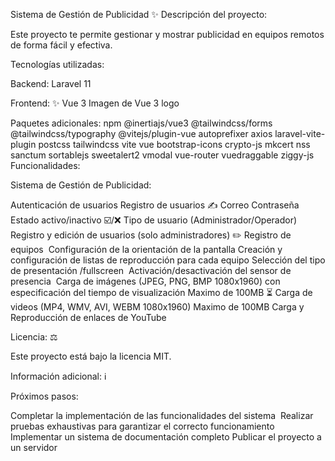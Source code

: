  Sistema de Gestión de Publicidad ✨
Descripción del proyecto:

Este proyecto te permite gestionar y mostrar publicidad en equipos remotos de forma fácil y efectiva.

Tecnologías utilizadas:

Backend:
Laravel 11 

Frontend: ✨
Vue 3 Imagen de Vue 3 logo

Paquetes adicionales: npm
@inertiajs/vue3
@tailwindcss/forms
@tailwindcss/typography
@vitejs/plugin-vue
autoprefixer
axios
laravel-vite-plugin
postcss
tailwindcss
vite
vue
bootstrap-icons
crypto-js
mkcert
nss
sanctum
sortablejs
sweetalert2
vmodal
vue-router
vuedraggable
ziggy-js
Funcionalidades:

Sistema de Gestión de Publicidad: ‍

Autenticación de usuarios
Registro de usuarios ✍️
Correo
Contraseña
Estado activo/inactivo ☑️/❌
Tipo de usuario (Administrador/Operador) ‍‍
Registro y edición de usuarios (solo administradores) ✏️
Registro de equipos ️
Configuración de la orientación de la pantalla
Creación y configuración de listas de reproducción para cada equipo
Selección del tipo de presentación ️/fullscreen ️
Activación/desactivación del sensor de presencia ️
Carga de imágenes (JPEG, PNG, BMP 1080x1960) con especificación del tiempo de visualización Maximo de 100MB ⏳
Carga de videos (MP4, WMV, AVI, WEBM 1080x1960) Maximo de 100MB
Carga y Reproducción de enlaces de YouTube


Licencia: ⚖️

Este proyecto está bajo la licencia MIT.

Información adicional: ℹ️

Próximos pasos:

Completar la implementación de las funcionalidades del sistema ️
Realizar pruebas exhaustivas para garantizar el correcto funcionamiento
Implementar un sistema de documentación completo
Publicar el proyecto a un servidor
